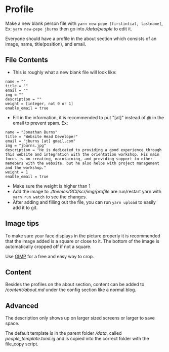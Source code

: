 # Profile
Make a new blank person file with `yarn new-pepe [firstintial, lastname]`, Ex: `yarn new-pepe jburns` then go into */data/people* to edit it.

Everyone should have a profile in the about section which consists of an image, name, title(position), and email.

## File Contents

- This is roughly what a new blank file will look like: 
```
name = ""
title = ""
email = ""
img = ""
description = ""
weight = [integer, not 0 or 1]
enable_email = true
``` 

- Fill in the information, it is recommended to put "[at]" instead of @ in the email to prevent spam. Ex:

```
name = "Jonathan Burns"
title = "Website Head Developer"
email = "jburns [at] gmail.com"
img = "jburns.jpg"
description = "He is dedicated to providing a good experience through this website and integration with the orientation workshop. His main focus is on creating, maintaining, and providing support to other memebers with the website, but he also helps with project management and the workshop."
weight = 1
enable_email = true
```
- Make sure the weight is higher than 1
- Add the image to *./themes/GCI/scr/img/profile* are run/restart yarn with `yarn run watch` to see the changes.
- After adding and filling out the file, you can run `yarn upload` to easily add it to git.

## Image tips
To make sure your face displays in the picture properly it is recommended that the image added is a square or close to it. The bottom of the image is automatically cropped off if not a square.

Use [GIMP](https://docs.gimp.org/en/gimp-tutorial-quickie-crop.html) for a free and easy way to crop.

## Content
Besides the profiles on the about section, content can be added to */content/about.md* under the config section like a normal blog.

## Advanced
The description only shows up on larger sized screens or larger to save space. 

The default template is in the parent folder */data*, called *people_template.toml.ig* and is copied into the correct folder with the file_copy script.